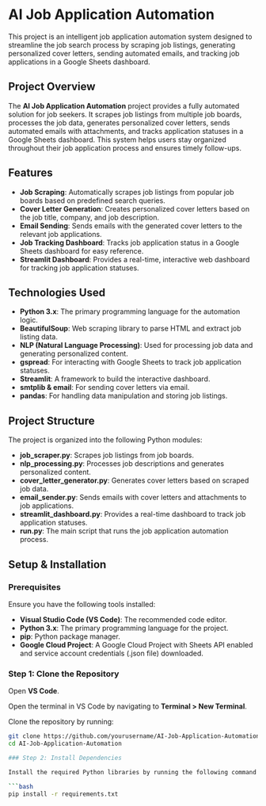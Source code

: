 
# AI Job Application Automation

This project is an intelligent job application automation system designed to streamline the job search process by scraping job listings, generating personalized cover letters, sending automated emails, and tracking job applications in a Google Sheets dashboard.


## Project Overview

The **AI Job Application Automation** project provides a fully automated solution for job seekers. It scrapes job listings from multiple job boards, processes the job data, generates personalized cover letters, sends automated emails with attachments, and tracks application statuses in a Google Sheets dashboard. This system helps users stay organized throughout their job application process and ensures timely follow-ups.

## Features

- **Job Scraping**: Automatically scrapes job listings from popular job boards based on predefined search queries.
- **Cover Letter Generation**: Creates personalized cover letters based on the job title, company, and job description.
- **Email Sending**: Sends emails with the generated cover letters to the relevant job applications.
- **Job Tracking Dashboard**: Tracks job application status in a Google Sheets dashboard for easy reference.
- **Streamlit Dashboard**: Provides a real-time, interactive web dashboard for tracking job application statuses.

## Technologies Used

- **Python 3.x**: The primary programming language for the automation logic.
- **BeautifulSoup**: Web scraping library to parse HTML and extract job listing data.
- **NLP (Natural Language Processing)**: Used for processing job data and generating personalized content.
- **gspread**: For interacting with Google Sheets to track job application statuses.
- **Streamlit**: A framework to build the interactive dashboard.
- **smtplib & email**: For sending cover letters via email.
- **pandas**: For handling data manipulation and storing job listings.

## Project Structure

The project is organized into the following Python modules:

- **job_scraper.py**: Scrapes job listings from job boards.
- **nlp_processing.py**: Processes job descriptions and generates personalized content.
- **cover_letter_generator.py**: Generates cover letters based on scraped job data.
- **email_sender.py**: Sends emails with cover letters and attachments to job applications.
- **streamlit_dashboard.py**: Provides a real-time dashboard to track job application statuses.
- **run.py**: The main script that runs the job application automation process.

## Setup & Installation

### Prerequisites
Ensure you have the following tools installed:

- **Visual Studio Code (VS Code)**: The recommended code editor.
- **Python 3.x**: The primary programming language for the project.
- **pip**: Python package manager.
- **Google Cloud Project**: A Google Cloud Project with Sheets API enabled and service account credentials (.json file) downloaded.

### Step 1: Clone the Repository

Open **VS Code**.

Open the terminal in VS Code by navigating to **Terminal > New Terminal**.

Clone the repository by running:

```bash
git clone https://github.com/yourusername/AI-Job-Application-Automation.git
cd AI-Job-Application-Automation

### Step 2: Install Dependencies

Install the required Python libraries by running the following command:

```bash
pip install -r requirements.txt

